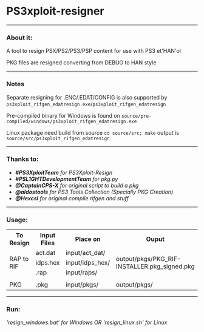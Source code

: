 # PS3xploit-resigner

---

### About it:

A tool to resign PSX/PS2/PS3/PSP content for use with PS3 et'HAN'ol

PKG files are resigned converting from DEBUG to HAN style

---

### Notes

Separate resigning for .ENC/.EDAT/CONFIG is also supported by `ps3xploit_rifgen_edatresign.exe`/`ps3xploit_rifgen_edatresign`

Pre-compiled binary for Windows is found on `source/pre-compiled/windows/ps3xploit_rifgen_edatresign.exe`

Linux package need build from source `cd source/src; make` output is `source/src/ps3xploit_rifgen_edatresign`

---

### Thanks to:

- ***#PS3XploitTeam** for PS3Xploit-Resign*
- ***#PSL1GHTDevelopmentTeam** for pkg.py*
- ***@CaptainCPS-X** for original script to build a pkg*
- ***@aldostools** for PS3 Tools Collection (Specially PKG Creation)*
- ***@Hexcsl** for original compile rifgen and stuff*

---

### Usage:

<table>
  <tr>
    <th>To Resign<br></th>
    <th>Input Files</th>
    <th>Place on</th>
    <th>Ouput</th>
  </tr>
  <tr>
    <td rowspan="3">RAP to RIF<br></td>
    <td>act.dat</td>
    <td>input/act_dat/</td>
    <td rowspan="3">output/pkgs/PKG_RIF-INSTALLER.pkg_signed.pkg</td>
  </tr>
  <tr>
    <td>idps.hex</td>
    <td>input/idps_hex/</td>
  </tr>
  <tr>
    <td>.rap</td>
    <td>input/raps/</td>
  </tr>
  <tr>
    <td colspan="4"></td>
  </tr>
  <tr>
    <td>PKG<br></td>
    <td>.pkg</td>
    <td>input/pkgs/</td>
    <td>output/pkgs/</td>
  </tr>
</table>

---

### Run:

*'resign_windows.bat' for Windows OR 'resign_linux.sh' for Linux*
